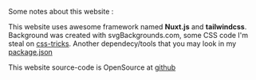 Some notes about this website :

This website uses awesome framework named **Nuxt.js** and **tailwindcss**. Background was created with svgBackgrounds.com, some CSS code I'm steal on [css-tricks](https://css-tricks.com/). Another dependecy/tools that you may look in my [package.json](https://github.com/mandaputtra/mandaputtra.github.io/blob/develop/package.json)

This website source-code is OpenSource at [github](https://github.com/mandaputtra/mandaputtra.github.io)
